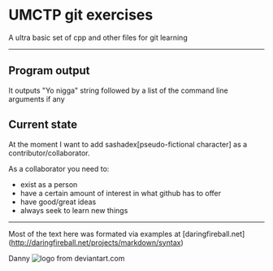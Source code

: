 UMCTP git exercises
====================
A ultra basic set of cpp and other files for git learning

* * *

Program output
--------------------
It outputs "Yo nigga" string followed by a list of the command line arguments if any

Current state
--------------------
At the moment I want to add sashadex[pseudo-fictional character] as a contributor/collaborator.

As a collaborator you need to:

- exist as a person
- have a certain amount of interest in what github has to offer
- have good/great ideas
- always seek to learn new things

- - -
Most of the text here was formated via examples at [daringfireball.net] (http://daringfireball.net/projects/markdown/syntax)

Danny ![logo from deviantart.com](http://www.icklebug.net/wp-includes/images/smilies/icon_ghost.gif)
